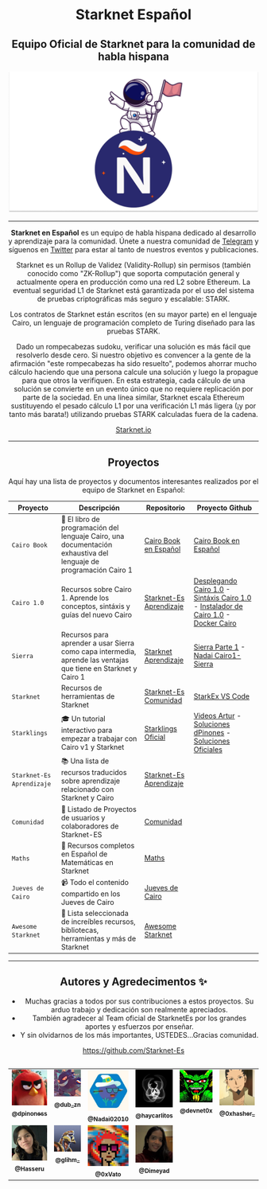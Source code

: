 <div align="center">
    <h1>Starknet Español</h1>
    <h2>Equipo Oficial de Starknet para la comunidad de habla hispana</h2>
    <img src="https://github.com/Starknet-Es/.github/blob/main/profile/Github_Overview.png" width="600">
<div align="center">

---
  
**Starknet en Español** es un equipo de habla hispana dedicado al desarrollo y aprendizaje para la comunidad. Únete a nuestra comunidad de [Telegram](https://t.me/starknet_es) y síguenos en [Twitter](https://twitter.com/StarkNetEs) para estar al tanto de nuestros eventos y publicaciones.

Starknet es un Rollup de Validez (Validity-Rollup) sin permisos (también conocido como "ZK-Rollup") que soporta computación general y actualmente opera en producción como una red L2 sobre Ethereum. La eventual seguridad L1 de Starknet está garantizada por el uso del sistema de pruebas criptográficas más seguro y escalable: STARK.

Los contratos de Starknet están escritos (en su mayor parte) en el lenguaje Cairo, un lenguaje de programación completo de Turing diseñado para las pruebas STARK.

Dado un rompecabezas sudoku, verificar una solución es más fácil que resolverlo desde cero. Si nuestro objetivo es convencer a la gente de la afirmación "este rompecabezas ha sido resuelto", podemos ahorrar mucho cálculo haciendo que una persona calcule una solución y luego la propague para que otros la verifiquen. En esta estrategia, cada cálculo de una solución se convierte en un evento único que no requiere replicación por parte de la sociedad. En una línea similar, Starknet escala Ethereum sustituyendo el pesado cálculo L1 por una verificación L1 más ligera (¡y por tanto más barata!) utilizando pruebas STARK calculadas fuera de la cadena.
    
[Starknet.io](https://www.starknet.io/en/learn/what-is-starknet) 

---
    
## Proyectos

Aquí hay una lista de proyectos y documentos interesantes realizados por el equipo de Starknet en Español:

| Proyecto  | Descripción                     | Repositorio                                     | Proyecto Github                                          |
| --------  | ------------------------------- | ---------------------------------------------- | ------------------------------------------------------- |
| `Cairo Book` | 📖 El libro de programación del lenguaje Cairo, una documentación exhaustiva del lenguaje de programación Cairo 1 | [Cairo Book en Español](https://github.com/Nadai2010/StarknetEs-Cairo-Book) | [Cairo Book en Español](https://nadai2010.github.io/StarknetEs-Cairo-Book/)|
| `Cairo 1.0` | Recursos sobre Cairo 1. Aprende los conceptos, sintáxis y guías del nuevo Cairo | [Starknet-Es Aprendizaje](https://github.com/Starknet-Es/StarknetEs-Aprendizaje)  | [Desplegando Cairo 1.0](https://github.com/Nadai2010/Nadai-StarknetEs--Deploy-Cairo1) - [Sintáxis Cairo 1.0](https://github.com/Nadai2010/Nadai-Cairo-1.0)  - [Instalador de Cairo 1.0](https://github.com/dubzn/cairo-installer) - [Docker Cairo](https://gist.github.com/glihm/ed2629e44ef5f68dc094d90d60fdc5bc)
| `Sierra` | Recursos para aprender a usar Sierra como capa intermedia, aprende las ventajas que tiene en Starknet y Cairo 1 | [Starknet Aprendizaje](https://github.com/Starknet-Es/StarknetEs-Aprendizaje) | [Sierra Parte 1](https://github.com/Starknet-Es/StarknetEs-Aprendizaje/blob/master/Sierra%20Parte%201.md) - [Nadai Cairo1-Sierra](https://github.com/Nadai2010/Nadai-Cairo-1.0-Sierra)
| `Starknet` | Recursos de herramientas de Starknet | [Starknet-Es Comunidad](https://github.com/Starknet-Es/Proyectos-de-la-comunidad) | [StarkEx VS Code](https://github.com/Nadai2010/Nadai-StarknetEs-StarkExt-VS-Code) |
| `Starklings` | 🎓 Un tutorial interactivo para empezar a trabajar con Cairo v1 y Starknet | [Starklings Oficial](https://github.com/shramee/starklings-cairo1) | [Videos Artur](https://github.com/Starknet-Es/StarknetEs-Aprendizaje#starklings) - [Soluciones dPinones](https://github.com/dpinones/starklings-cairo1/tree/solutions/exercises) - [Soluciones Oficiales](https://github.com/Akashneelesh/starklings-cairo1/tree/Solutions/exercises) |
| `Starknet-Es Aprendizaje` | 📚 Una lista de recursos traducidos sobre aprendizaje relacionado con Starknet y Cairo | [Starknet-Es Aprendizaje](https://github.com/Starknet-Es/StarknetEs-Aprendizaje)  | |
| `Comunidad` | 👥 Listado de Proyectos de usuarios y colaboradores de Starknet-ES | [Comunidad](https://github.com/Starknet-Es/Proyectos-de-la-comunidad) |  |
| `Maths` | 🧮 Recursos completos en Español de Matemáticas en Starknet | [Maths](https://github.com/Starknet-Es/Maths-StarknetEs) |  |
| `Jueves de Cairo ` | 📹 Todo el contenido compartido en los Jueves de Cairo | [Jueves de Cairo ](https://github.com/Starknet-Es/jueves-de-cairo)  |  |
| `Awesome Starknet` | 📝 Lista seleccionada de increíbles recursos, bibliotecas, herramientas y más de Starknet | [Awesome Starknet](https://github.com/Starknet-Es/Awesome-Starknet) | |
    
     
---   
    
## Autores y Agredecimentos ✨

- Muchas gracias a todos por sus contribuciones a estos proyectos. Su arduo trabajo y dedicación son realmente apreciados.
- También agradecer al Team oficial de StarknetEs por los grandes aportes y esfuerzos por enseñar.
- Y sin olvidarnos de los más importantes, USTEDES...Gracias comunidad.

https://github.com/Starknet-Es
    
<div style="overflow-x:auto;">
<table>
  <tbody>
    <tr>
      <td align="center" valign="top" width="14.28%"><a href="https://twitter.com/dpinoness"><img src="https://github.com/Starknet-Es/Proyectos-de-la-comunidad/blob/main/dami.jpg" width="100px;" alt="dpinones "/><br /><sub><b>@dpinoness</b></sub></a><br /><a href="https://twitter.com/dpinoness" title="Twitter"></a></td>
      <td align="center" valign="top" width="14.28%"><a href="https://twitter.com/dub_zn"><img src="https://github.com/Starknet-Es/Proyectos-de-la-comunidad/blob/main/dub.jpg" width="100px;" alt="dub "/><br /><sub><b>@dub_zn</b></sub></a><br /><a href="https://twitter.com/dub_zn" title="Twitter"></a></td>
      <td align="center" valign="top" width="14.28%"><a href="https://twitter.com/Nadai02010"><img src="https://github.com/Starknet-Es/Proyectos-de-la-comunidad/blob/main/Nadai.jpg" width="100px;" alt="Nadai02010"/><br /><sub><b>@Nadai02010</b></sub></a><br /><a href="https://twitter.com/Nadai02010" title="Twitter"></a></td>
      <td align="center" valign="top" width="14.28%"><a href="https://twitter.com/haycarlitos"><img src="https://github.com/Starknet-Es/Proyectos-de-la-comunidad/blob/main/haycarlitos.jpg" width="100px;" alt="haycarlitos"/><br /><sub><b>@haycarlitos</b></sub></a><br /><a href="https://twitter.com/haycarlitos" title="Twitter"></a></td>
      <td align="center" valign="top" width="14.28%"><a href="https://twitter.com/devnet0x"><img src="https://github.com/Starknet-Es/Proyectos-de-la-comunidad/blob/main/devnet0x.jpg" width="100px;" alt="devnet0x"/><br /><sub><b>@devnet0x</b></sub></a><br /><a href="https://twitter.com/devnet0x" title="Twitter"></a></td>
      <td align="center" valign="top" width="14.28%"><a href="https://twitter.com/0xhasher_"><img src="https://github.com/Starknet-Es/Proyectos-de-la-comunidad/blob/main/0xhasher_.jpg" width="100px;" alt="0xhasher_"/><br /><sub><b>@0xhasher_</b></sub></a><br /><a href="https://twitter.com/0xhasher_" title="Twitter"></a></td>
      <td align="center" valign="top" width="14.28%"><a href="https://twitter.com/Fenrir_67"><img src="https://github.com/Starknet-Es/Proyectos-de-la-comunidad/blob/main/Fenrir_67.jpg" width="100px;" alt="fenrir_67"/><br /><sub><b>@Fenrir_67_</b></sub></a><br /><a href="https://twitter.com/Fenrir_67" title="Twitter"></a></td>
    </tr>
    <tr>
      <td align="center" valign="top" width="14.28%"><a href="https://twitter.com/Hasseru"><img src="https://github.com/Starknet-Es/Proyectos-de-la-comunidad/blob/main/hassel.jpg" width="100px;" alt="Hasseru"/><br /><sub><b>@Hasseru</b></sub></a><br /><a href="https://twitter.com/Hasseru" title="Twitter"></a></td>
       <td align="center" valign="top" width="14.28%"><a href="https://twitter.com/glihm_"><img src="https://github.com/Starknet-Es/Proyectos-de-la-comunidad/blob/main/Glihm.jpg" width="100px;" alt="glhim"/><br /><sub><b>@glihm_
</b></sub></a><br /><a href="https://twitter.com/glihm_" title="Twitter"></a></td>
      <td align="center" valign="top" width="14.28%"><a href="https://twitter.com/0xVato"><img src="https://github.com/Starknet-Es/Proyectos-de-la-comunidad/blob/main/0xVato.jpg" width="100px;" alt="0xvato"/><br /><sub><b>@0xVato
</b></sub></a><br /><a href="https://twitter.com/0xVato" title="Twitter"></a></td>
      <td align="center" valign="top" width="14.28%"><a href="https://twitter.com/Dimeyad"><img src="https://github.com/Starknet-Es/Proyectos-de-la-comunidad/blob/main/Yad.jpg" width="100px;" alt="Dimeyad"/><br /><sub><b>@Dimeyad
</b></sub></a><br /><a href="https://twitter.com/Dimeyad" title="Twitter"></a></td>
    </tr>
  </tbody>
</table>
</div>
